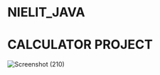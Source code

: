 # NIELIT_JAVA

<h1> CALCULATOR PROJECT </h1>

![Screenshot (210)](https://user-images.githubusercontent.com/73216270/196984963-4418e2b6-d423-4dd1-8314-e171bdad740e.png)

